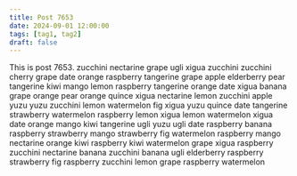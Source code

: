 ```yaml
---
title: Post 7653
date: 2024-09-01 12:00:00
tags: [tag1, tag2]
draft: false
---
```

This is post 7653.
zucchini
nectarine
grape
ugli
xigua
zucchini
zucchini
cherry
grape
date
orange
raspberry
tangerine
grape
apple
elderberry
pear
tangerine
kiwi
mango
lemon
raspberry
tangerine
orange
date
xigua
banana
grape
orange
pear
orange
quince
xigua
nectarine
lemon
zucchini
apple
yuzu
yuzu
zucchini
lemon
watermelon
fig
xigua
yuzu
quince
date
tangerine
strawberry
watermelon
raspberry
lemon
xigua
lemon
watermelon
xigua
date
orange
mango
kiwi
tangerine
ugli
yuzu
ugli
date
raspberry
banana
raspberry
strawberry
mango
strawberry
fig
watermelon
raspberry
mango
nectarine
orange
kiwi
raspberry
kiwi
watermelon
grape
xigua
raspberry
zucchini
nectarine
banana
zucchini
banana
ugli
elderberry
raspberry
strawberry
fig
raspberry
zucchini
lemon
grape
raspberry
watermelon

